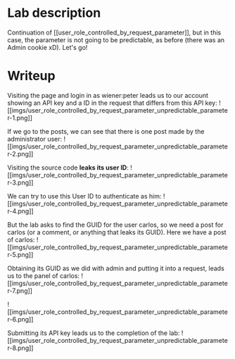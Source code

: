 
# Lab description
Continuation of [[user_role_controlled_by_request_parameter]], but in this case, the parameter is not going to be predictable, as before (there was an Admin cookie xD).
Let's go!

# Writeup
Visiting the page and login in as wiener:peter leads us to our account showing an API key and a ID in the request that differs from this API key:
![[imgs/user_role_controlled_by_request_parameter_unpredictable_parameter-1.png]]

If we go to the posts, we can see that there is one post made by the administrator user:
![[imgs/user_role_controlled_by_request_parameter_unpredictable_parameter-2.png]]

Visiting the source code **leaks its user ID**:
![[imgs/user_role_controlled_by_request_parameter_unpredictable_parameter-3.png]]

We can try to use this User ID to authenticate as him:
![[imgs/user_role_controlled_by_request_parameter_unpredictable_parameter-4.png]]

But the lab asks to find the GUID for the user carlos, so we need a post for carlos (or a comment, or anything that leaks its GUID). Here we have a post of carlos:
![[imgs/user_role_controlled_by_request_parameter_unpredictable_parameter-5.png]]

Obtaining its GUID as we did with admin and putting it into a request, leads us to the panel of carlos:
![[imgs/user_role_controlled_by_request_parameter_unpredictable_parameter-7.png]]

![[imgs/user_role_controlled_by_request_parameter_unpredictable_parameter-6.png]]

Submitting its API key leads us to the completion of the lab:
![[imgs/user_role_controlled_by_request_parameter_unpredictable_parameter-8.png]]